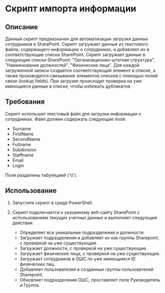# Скрипт импорта информации

## Описание 
Данный скрипт предназначен для автоматизации загрузки данных сотрудников в SharePoint. Скрипт загружает данные из текстового файла, содержащего информацию о сотрудниках, и добавляет их в соответствующие списки SharePoint. Скрипт загружает данные в следующие списки SharePoint: "Организационно-штатная структура", "Наименование должностей", "Физические лица". Для каждой загруженной записи создается соответствующий элемент в списке, а также производится связывание элементов списков с помощью полей связи (lookup fields). При загрузке происходит проверка на уже имеющиеся данные в списке, чтобы избежать дубликатов.

## Требования
Скрипт использует текстовый файл для загрузки информации о сотрудниках. Файл должен содержать следующие поля:
 - Surname
 - FirstName
 - SecondName
 - Fullname
 - Subdivision
 - Staffname
 - Email
 - Login

Поля разделены табуляцией ('\t').

## Использование
1. Запустите скрипт в среде PowerShell.

2. Скрипт подключается к указанному веб-сайту SharePoint с использованием текущих учетных данных и выполняет следующие действия:
    - Определяет все уникальные подразделения и должности.
    - Загружает подразделения и добавляет их как группы Sharepoint, с проверкой на уже существующие.
    - Загружает должности, с проверкой на уже существующие.
    - Загружает физические лица, с проверкой на уже существующие.
    - Загружает сотрудников в ОШС по уже имеющимся ID физических лиц.
    - Добавляет пользователей в созданные группы пользователей Sharepoint.
    - Обновляет подразделения ОШС, проставляет поле Руководитель и Группа.
